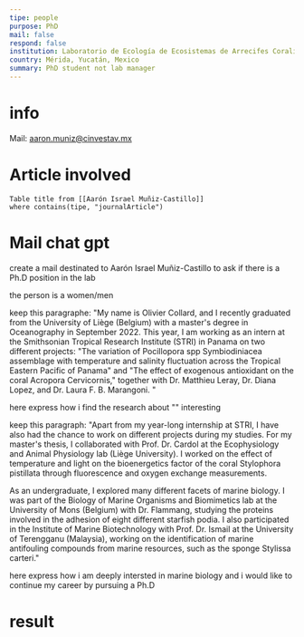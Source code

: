 ```yaml
---
tipe: people
purpose: PhD
mail: false
respond: false
institution: Laboratorio de Ecología de Ecosistemas de Arrecifes Coralinos, Departamento de Recursos del Mar, Centro de Investigación y de Estudios Avanzados del I.P.N,
country: Mérida, Yucatán, Mexico
summary: PhD student not lab manager
---
```

# info 
Mail: [aaron.muniz@cinvestav.mx](mailto:aaron.muniz@cinvestav.mx)

# Article involved
```dataview 
Table title from [[Aarón Israel Muñiz-Castillo]]
where contains(tipe, "journalArticle")
```

# Mail chat gpt

create a mail destinated to Aarón Israel Muñiz-Castillo to ask if there is a Ph.D position in the lab 

the person is a women/men

keep this paragraphe:
"My name is Olivier Collard, and I recently graduated from the University of Liège (Belgium) with a master's degree in Oceanography in September 2022. This year, I am working as an intern at the Smithsonian Tropical Research Institute (STRI) in Panama on two different projects: "The variation of Pocillopora spp Symbiodiniacea assemblage with temperature and salinity fluctuation across the Tropical Eastern Pacific of Panama" and "The effect of exogenous antioxidant on the coral Acropora Cervicornis," together with Dr. Matthieu Leray, Dr. Diana Lopez, and Dr. Laura F. B. Marangoni. "

here express how i find the research about "" interesting 

keep this paragraph: "Apart from my year-long internship at STRI, I have also had the chance to work on different projects during my studies. For my master's thesis, I collaborated with Prof. Dr. Cardol at the Ecophysiology and Animal Physiology lab (Liège University). I worked on the effect of temperature and light on the bioenergetics factor of the coral Stylophora pistillata through fluorescence and oxygen exchange measurements.

As an undergraduate, I explored many different facets of marine biology. I was part of the Biology of Marine Organisms and Biomimetics lab at the University of Mons (Belgium) with Dr. Flammang, studying the proteins involved in the adhesion of eight different starfish podia. I also participated in the Institute of Marine Biotechnology with Prof. Dr. Ismail at the University of Terengganu (Malaysia), working on the identification of marine antifouling compounds from marine resources, such as the sponge Stylissa carteri."

here express how i am deeply intersted in marine biology and i would like to continue my career by pursuing a Ph.D

# result